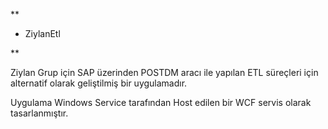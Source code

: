 **

 - ZiylanEtl

**

Ziylan Grup için SAP üzerinden POSTDM aracı ile yapılan ETL süreçleri için alternatif olarak geliştilmiş bir uygulamadır.

Uygulama Windows Service tarafından Host edilen bir WCF servis olarak tasarlanmıştır.
